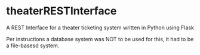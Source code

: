 # theaterRESTInterface
A REST Interface for a theater ticketing system written in Python using Flask

Per instructions a database system was NOT to be used for this, it had to be a file-basesd system.
